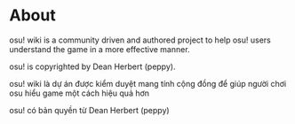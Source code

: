 # About

osu! wiki is a community driven and authored project to help osu! users understand the game in a more effective manner.

osu! is copyrighted by Dean Herbert (peppy).

osu! wiki là dự án được kiểm duyệt mang tính cộng đồng để giúp người chơi osu hiểu game một cách hiệu quả hơn

osu! có bản quyền từ Dean Herbert (peppy)